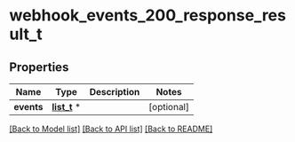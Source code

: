# webhook_events_200_response_result_t

## Properties
Name | Type | Description | Notes
------------ | ------------- | ------------- | -------------
**events** | [**list_t**](webhook_events_200_response_result_events_inner.md) \* |  | [optional] 

[[Back to Model list]](../README.md#documentation-for-models) [[Back to API list]](../README.md#documentation-for-api-endpoints) [[Back to README]](../README.md)


